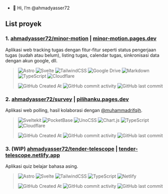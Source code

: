 - 👋 Hi, I’m @ahmadyasser72

## List proyek

### 1. [ahmadyasser72/minor-motion](https://github.com/ahmadyasser72/minor-motion) | [minor-motion.pages.dev](https://minor-motion.pages.dev/)

Aplikasi web tracking tugas dengan fitur-fitur seperti status pengerjaan tugas (sudah atau belum), listing tugas, calendar tugas, sinkronisasi data dengan akun google, dll.

> ![Astro](https://img.shields.io/badge/astro-%232C2052.svg?style=for-the-badge&logo=astro&logoColor=white)
> ![Svelte](https://img.shields.io/badge/svelte-%23f1413d.svg?style=for-the-badge&logo=svelte&logoColor=white)
> ![TailwindCSS](https://img.shields.io/badge/tailwindcss-%2338B2AC.svg?style=for-the-badge&logo=tailwind-css&logoColor=white)
> ![Google Drive](https://img.shields.io/badge/Google%20Drive-4285F4?style=for-the-badge&logo=googledrive&logoColor=white)
> ![Markdown](https://img.shields.io/badge/markdown-%23000000.svg?style=for-the-badge&logo=markdown&logoColor=white)
> ![TypeScript](https://img.shields.io/badge/typescript-%23007ACC.svg?style=for-the-badge&logo=typescript&logoColor=white)
> ![Cloudflare](https://img.shields.io/badge/Cloudflare-F38020?style=for-the-badge&logo=Cloudflare&logoColor=white)
> 
> ![GitHub Created At](https://img.shields.io/github/created-at/ahmadyasser72/minor-motion?style=flat-square)
> ![GitHub commit activity](https://img.shields.io/github/commit-activity/m/ahmadyasser72/minor-motion?style=flat-square)
> ![GitHub last commit](https://img.shields.io/github/last-commit/ahmadyasser72/minor-motion?style=flat-square)

### 2. [ahmadyasser72/survey](https://github.com/ahmadyasser72/survey) | [pilihanku.pages.dev](https://pilihanku.pages.dev/)

Aplikasi web polling, hasil kolaborasi dengan [@muhammadrifqih](https://github.com/muhammadrifqih).

> ![Sveltekit](https://img.shields.io/badge/sveltekit-%23f1413d.svg?style=for-the-badge&logo=svelte&logoColor=white)
> ![PocketBase](https://img.shields.io/badge/pocketbase-%23b8dbe4.svg?style=for-the-badge&logo=Pocketbase&logoColor=black)
> ![UnoCSS](https://img.shields.io/badge/unocss-333333.svg?style=for-the-badge&logo=unocss&logoColor=white)
> ![Chart.js](https://img.shields.io/badge/chart.js-F5788D.svg?style=for-the-badge&logo=chart.js&logoColor=white)
> ![TypeScript](https://img.shields.io/badge/typescript-%23007ACC.svg?style=for-the-badge&logo=typescript&logoColor=white)
> ![Cloudflare](https://img.shields.io/badge/Cloudflare-F38020?style=for-the-badge&logo=Cloudflare&logoColor=white)
> 
> ![GitHub Created At](https://img.shields.io/github/created-at/ahmadyasser72/survey?style=flat-square)
> ![GitHub commit activity](https://img.shields.io/github/commit-activity/m/ahmadyasser72/survey?style=flat-square)
> ![GitHub last commit](https://img.shields.io/github/last-commit/ahmadyasser72/survey?style=flat-square)

### 3. (WIP) [ahmadyasser72/tender-telescope](https://github.com/ahmadyasser72/tender-telescope) | [tender-telescope.netlify.app](https://tender-telescope.netlify.app)

Aplikasi quiz belajar bahasa asing.

> ![Astro](https://img.shields.io/badge/astro-%232C2052.svg?style=for-the-badge&logo=astro&logoColor=white)
> ![Svelte](https://img.shields.io/badge/svelte-%23f1413d.svg?style=for-the-badge&logo=svelte&logoColor=white)
> ![TailwindCSS](https://img.shields.io/badge/tailwindcss-%2338B2AC.svg?style=for-the-badge&logo=tailwind-css&logoColor=white)
> ![TypeScript](https://img.shields.io/badge/typescript-%23007ACC.svg?style=for-the-badge&logo=typescript&logoColor=white)
> ![Netlify](https://img.shields.io/badge/netlify-%23000000.svg?style=for-the-badge&logo=netlify&logoColor=#00C7B7)
> 
> ![GitHub Created At](https://img.shields.io/github/created-at/ahmadyasser72/tender-telescope?style=flat-square)
> ![GitHub commit activity](https://img.shields.io/github/commit-activity/m/ahmadyasser72/tender-telescope?style=flat-square)
> ![GitHub last commit](https://img.shields.io/github/last-commit/ahmadyasser72/tender-telescope?style=flat-square)
